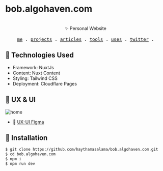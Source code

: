 # bob.algohaven.com 
<p align="center">
  </br>
  ✨ Personal Website
  </br></br>
  <samp>
    <a href="https://bob.algohaven.com/about" target="_blank">me</a> .
    <a href="https://bob.algohaven.com/projects" target="_blank">projects</a> .
    <a href="https://bob.algohaven.com/articles" target="_blank">articles</a> .
    <a href="https://bob.algohaven.com/tools" target="_blank">tools</a> .
    <a href="https://bob.algohaven.com/uses" target="_blank">uses</a> .
    <a href="https://twitter.com/hebobibun" target="_blank">twitter</a> .
  </samp>
</p>


## 🚀 Technologies Used
* Framework: NuxtJs 
* Content: Nuxt Content
* Styling: Tailwind CSS
* Deployment: Cloudflare Pages

## 🎨 UX & UI 

![home](https://github.com/hebobibun/personal-website/assets/37311945/86a076d6-c00e-4f85-a256-9a8389f52eff)

- 🎨 [UX-UI Figma](https://www.figma.com/file/BMuebRuw47Hoj64ZPPAMPH/my-website?node-id=2%3A2)


## 🔼 Installation

```bash
$ git clone https://github.com/haythamasalama/bob.algohaven.com.git
$ cd bob.algohaven.com
$ npm i
$ npm run dev   
```
